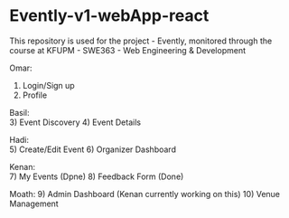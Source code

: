 # Evently-v1-webApp-react
This repository is used for the project - Evently, monitored through the course at KFUPM - SWE363 - Web Engineering &amp; Development

Omar:   
1) Login/Sign up
2) Profile

Basil:     
3) Event Discovery 
4) Event Details

Hadi:     
5) Create/Edit Event 
6) Organizer Dashboard

Kenan:  
7) My Events (Dpne)
8) Feedback Form (Done)

Moath:
9) Admin Dashboard (Kenan currently working on this)
10) Venue Management
